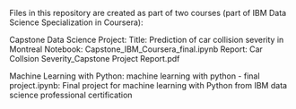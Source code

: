 Files in this repository are created as part of two courses (part of IBM Data Science Specialization in Coursera): 

Capstone Data Science Project:
Title: Prediction of car collision severity in Montreal
Notebook: Capstone_IBM_Coursera_final.ipynb
Report: Car Collsion Severity_Capstone Project Report.pdf

Machine Learning with Python:
machine learning with python - final project.ipynb: Final project for machine learning with Python from IBM data science professional certification
